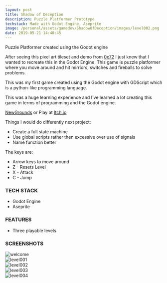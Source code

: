 ```yaml
---
layout: post
title: Shadow of Deception
description: Puzzle Platformer Prototype
techstack: Made with Godot Engine, Aseprite
image: /personal/assets/gamedev/ShadowOfDeception/images/level002.png
date: 2019-05-21 14:40:45
---
```


Puzzle Platformer created using the Godot engine

After seeing this pixel art tileset and demo from [0x72](https://0x72.itch.io) I just knew that I wanted to recreate this in the Godot Engine. This game is puzzle platformer where you move around and hit mirriors, switches and fireballs to solve problems.

This was my first game created using the Godot engine with GDScript which is a python-like programming language.

This was a huge learning experience and I've learned a lot creating this game in terms of programming and the Godot engine.

[NewGrounds](https://www.newgrounds.com/portal/view/730897) or Play at [Itch.io](https://vivaz.itch.io/shadow-of-deception)

Things I would do differently next project:

- Create a full state machine
- Use global scripts rather then excessive over use of signals
- Name function better

The keys are:

- Arrow keys to move around
- Z - Resets Level
- X - Attack
- C - Jump

### TECH STACK

- Godot Engine
- Aseprite

### FEATURES

- Three playable levels

### SCREENSHOTS

<div class="box alt">
	<div class="row 50% uniform">
        <div class="u$"><span class="image fit"><img src="/personal/assets/gamedev/ShadowOfDeception/images/welcome.png" alt="welcome" /></span></div>
        <div class="u$"><span class="image fit"><img src="/personal/assets/gamedev/ShadowOfDeception/images/level001.png" alt="level001" /></span></div>
        <div class="6u"><span class="image fit"><img src="/personal/assets/gamedev/ShadowOfDeception/images/level002.png" alt="level002" /></span></div>
        <div class="6u"><span class="image fit"><img src="/personal/assets/gamedev/ShadowOfDeception/images/level003.png" alt="level003" /></span></div>
        <div class="u$"><span class="image fit"><img src="/personal/assets/gamedev/ShadowOfDeception/images/level004.png" alt="level004" /></span></div>
	</div>
</div>
